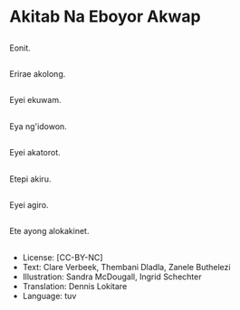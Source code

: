 # Akitab Na Eboyor Akwap

##
Eonit.

##
Erirae akolong.

##
Eyei ekuwam.

##
Eya ng'idowon.

##
Eyei akatorot.

##
Etepi akiru.

##
Eyei agiro.

##
Ete ayong alokakinet.

##
* License: [CC-BY-NC]
* Text: Clare Verbeek, Thembani Dladla, Zanele Buthelezi
* Illustration: Sandra McDougall, Ingrid Schechter
* Translation: Dennis Lokitare
* Language: tuv
